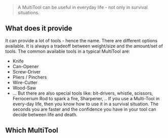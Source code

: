 > A MultiTool can be useful in everyday life - not only in survival situations.
## What does it provide
It can provide a lot of tools - hence the name. There are different options available. It is always a tradeoff between weight/size and the amount/set of tools.
The common available tools in a typical MultiTool are:
* Knife
* Can-Opener
* Screw-Driver
* Pliers / Pinchers
* Wire-Cutter
* Wood-Saw
* ...
But there are also special tools like: bit-drivers, whistle, scissors, Ferrocerium Rod to spark a fire, Sharpener, ..
If you use a Multi-Tool in every-day life, then you know how to use it in a survival situation. The seconds you are faster and the confidence you have in your tool can decide between life and death.
## Which MultiTool